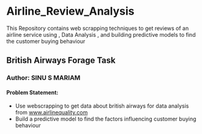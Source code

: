 # Airline_Review_Analysis
This Repository contains web scrapping techniques to get reviews of an airline service using , Data Analysis , and building predictive models to find the customer buying behaviour 
## British Airways Forage Task
### Author: SINU S MARIAM
#### Problem Statement:

* Use webscrapping to get data about british airways for data analysis from www.airlinequality.com
* Build a predictive model to find the factors influencing customer buying behaviour
